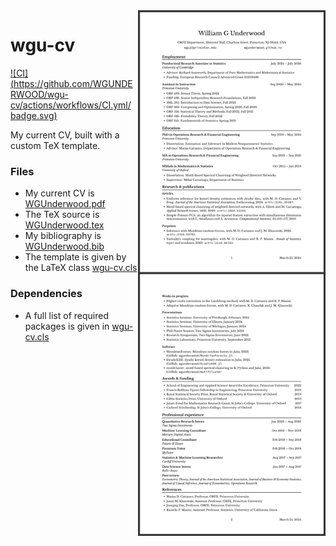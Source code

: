 <a href="https://github.com/WGUNDERWOOD/wgu-cv/blob/main/WGUnderwood.pdf">
<img
src="https://github.com/WGUNDERWOOD/wgu-cv/raw/main/thumbnail.png"
alt="thumbnail"
align="right"
width=300 />
</a>

# wgu-cv

[![CI](https://github.com/WGUNDERWOOD/wgu-cv/actions/workflows/CI.yml/
badge.svg)](https://github.com/WGUNDERWOOD/wgu-cv/actions/workflows/CI.yml)

My current CV, built with a custom TeX template.

### Files
- My current CV is [WGUnderwood.pdf]
- The TeX source is [WGUnderwood.tex]
- My bibliography is [WGUnderwood.bib]
- The template is given by the LaTeX class [wgu-cv.cls]

### Dependencies
- A full list of required packages is given in [wgu-cv.cls]

[WGUnderwood.pdf]: ./WGUnderwood.pdf
[WGUnderwood.tex]: ./WGUnderwood.tex
[WGUnderwood.bib]: ./WGUnderwood.bib
[wgu-cv.cls]: ./wgu-cv.cls
